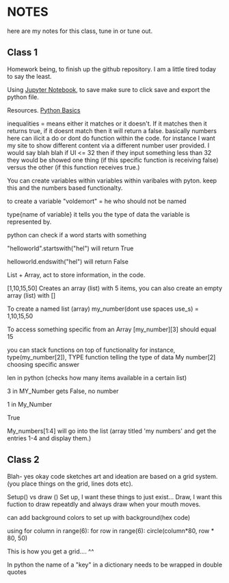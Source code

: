 # NOTES
here are my notes for this class, tune in or tune out. 
## Class 1
Homework being, to finish up the github repository. I am a little tired today to say the least.

Using [Jupyter Notebook](https://jupyter.org/try-jupyter/notebooks/?path=notebooks/Intro.ipynb), to save make sure to click save and export the python file.

Resources. 
[Python Basics](https://automatetheboringstuff.com/2e/chapter1/)

inequalities = means either it matches or it doesn't. If it matches then it returns true, if it doesnt match then it will return a false.
basically numbers here can ilicit a do or dont do function within the code. for instance I want my site to show different content via a different number user provided. I would say blah blah if UI <= 32 then if they input something less than 32 they would be showed one thing (if this specific function is receiving false) versus the other (if this function receives true.)

You can create variables within variables within varibales with pyton. keep this and the numbers based functionalty. 

to create a variable 
"voldemort" = he who should not be named 

type{name of variable} it tells you the type of data the variable is represented by.

python can check if a word starts with something 

"helloworld".startswith("hel")
will return 
True

helloworld.endswith("hel")
will return 
False

List + Array, act to store information, in the code. 

[1,10,15,50]
Creates an array (list) with 5 items, you can also create an empty array (list) with [] 

To create a named list (array) my_number(dont use spaces use_s) = 1,10,15,50 

To access something specific from an Array [my_number][3] should equal 15

you can stack functions on top of functionality for instance, type(my_number[2]), 
TYPE function telling the type of data My number[2] choosing specific answer 

len in python (checks how many items available in a certain list)

3 in MY_Number
gets False, no number 

1 in My_Number

True

My_numbers[1:4]
will go into the list (array titled 'my numbers' and get the entries 1-4 and display them.)

## Class 2

Blah- yes okay code sketches art and ideation are based on a grid system. (you place things on the grid, lines dots etc).

Setup() vs draw ()
Set up, I want these things to just exist... 
Draw, I want this fuction to draw repeatdly  and always draw when your mouth moves.

can add background colors to set up with 
background(hex code)

using
for column in range(6):
 for row in range(6):
 circle(column*80, row * 80, 50)

 This is how you get a grid.... ^^

 In python the name of a "key" in a dictionary needs to be wrapped in double quotes
